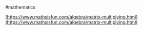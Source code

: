 #mathematics

[https://www.mathsisfun.com/algebra/matrix-multiplying.html](https://www.mathsisfun.com/algebra/matrix-multiplying.html)